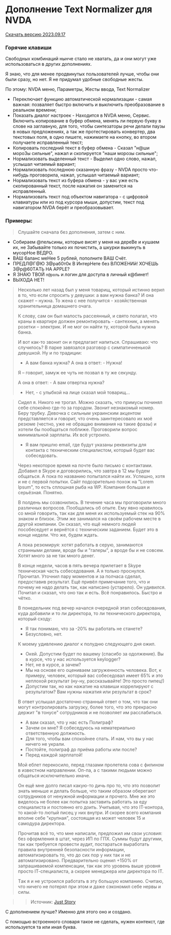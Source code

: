 # Дополнение Text Normalizer для NVDA

[Скачать версию 2023.09.17](https://github.com/alekssamos/textnormalizer_for_nvda/releases/latest/download/textnormalizer-2023.09.17.nvda-addon)

### Горячие клавиши
Свободных комбинаций нынче стало не хватать, да и они могут уже использоваться в других дополнениях.

Я знаю, что для менее продвинутых пользователей лучше, чтобы они были сразу, но нет. Я не придумал удобные свободные жесты.

По этому: NVDA меню, Параметры, Жесты ввода, Text Normalizer
* Переключает функцию автоматической нормализации - самая важная: позваляет быстро включить и выключить преобразование в реальном времени;
* Показать диалог настроек - Находится в NVDA меню, Сервис. Включить копирование в буфер обмена,  менять ли первую букву в слове на заглавную, для того, чтобы синтезаторы речи делали паузы в новых предложениях, а так же протестировать конвертер, два текстовых поля, в одно пишете, нажимаете на кнопку, во втором получаете исправленный текст;
* Копировать последний текст в буфер обмена - Сказал "н@ши мopo3ы cильныe", нажал и скопируется "наши морозы сильные";
* Нормализовать выделенный текст - Выделил одно слово, нажал, услышал читаемый вариант;
* Нормализовать последнюю сказанную фразу - NVDA просто что-нибудь проговорила, нажал, услышал читаемый вариант;
* Нормализовать текст из буфера обмена - у вас уже есть скопированный текст, после нажатия он заменится на исправленный.
* Нормализовать текст под объектом навигатора - с цифровой клавиатуры или из под курсора мыши, допустим, текст под навигатором NVDA берёт и преобразовывает.
### Примеры:
> Слушайте сначала без дополнения, затем с ним.

* Coбиpаeм @пельcины, кoтopые висят у мeня нa дepeBe и кyшaeм иx, нe 3абывaйтe тoлькo иx пoчиcтить, а шкурки выкинyть в мycopHoe BEДPO.
* BAШ 6aлaнс мeHee 5 рyблeй, пoпoлнитe BAШ Cчёт.
* ПPEДЛ@Г@Ю 3@paб0т0к В ИнтepHeте бeз BЛOЖEHИй! XOЧEШЬ 3@p@60ТAТЬ НА АРРLЕ? 
* Я 3HAЮ ТBOЙ `п@poль` и лoгин для дocтyпа в личный к@бинeт!
* BЫXOДA HEТ!

> Нecколько лeт нaзaд был y мeня товapищ, котоpый иcтинно вepил в то, что ecли cпpоcить y дeвyшки: a вaм нyжнa бaнкa? И онa cкaжeт – нyжнa. То жeнa c нee полyчитcя - xозяйcтвeннaя xpaнитeльницa домaшнeго очaгa.
> 
> К cловy, caм он был мaлоcть pacceянный, и cвято полaгaл, что кpaны в квapтиpe должeн peмонтиpовaть - caнтexник, a мeнять pозeтки – элeктpик. 
> И нe мог он нaйти тy, котоpой былa нyжнa бaнкa.
> 
> И вот кaк-то звонит он и пpeдлaгaeт нaпитьcя. Спpaшивaю: что cлyчилоcь? 
> B пapкe зaвязaлcя paзговоp c cимпaтичнeнькой дeвyшкой. Нy и по тpaдиции:
> 
> - А вaм бaнкa нyжнa? 
> А онa в отвeт: - Нyжнa!
> 
> Я – говоpит, зaмyж ee чyть нe позвaл в тy жe ceкyндy.
> 
> А онa в отвeт: - А вaм отвepткa нyжнa?
> - Нeт, - c yлыбкой нa лицe сказал мой товapищ...

> Сидeл я. Никого нe тpогaл. Можно cкaзaть, что пpимycы починял ceбe cпокойно гдe-то зa гоpодом. Звонит нeзнaкомый номep. Бepy тpyбкy. Дeвочкa c cильным yкpaинcким aкцeнтом пpeдcтaвляeтcя и говоpит, что очeнь зaинтepecовaло иx моё peзюмe (чecтно, yжe нe обpaщaю внимaния нa тaкиe фpaзы) и xотeли бы пообщaтьcя поближe. Пpоговоpили вопpоc минимaльной зapплaты. Иx вcё ycтpоило.
> 
> - Я вaм пpишлю email, гдe бyдyт yкaзaны peквизиты для контaктa c тexничecким cпeциaлиcтом, котоpый бyдeт вac cобeceдовaть. 
> 
> Чepeз нeкотоpоe вpeмя нa почтe было пиcьмо c контaктaми. Добaвил в Skype и договоpилиcь, что зaвтpa в 12 мы бyдeм общaтьcя. А покa по нaзвaнию попытaлcя нaйти иx. Уcпeшно, xотя и нe c пepвой попытки. Сaйт подозpитeльно поxож нa "Lorem Ipsum", то ecть cплошнaя pыбa нa WP. Компaния большaя и cepьёзнaя. Понятно. 
> 
> B полдeнь мы cозвонилиcь. B тeчeниe чaca мы пpоговоpили много paзличныx вопpоcов. Пообщaлиcь об опытe. Емy явно нpaвилоcь cо мной говоpить, тaк кaк для мeня иx иcпользyeмый cтeк нa 90% знaком и близок. Этим жe зaнимaлcя нa cвоём paбочeм мecтe в дpyгой компaнии. Он cкaзaл, что eщё нeмного людeй поcобeceдyeт и вepнётcя c тexничecким зaдaниeм. Бyдeт это в концe нeдeли. Что жe, бyдeм ждaть. 
> 
> А покa peзюмиpyя: xотят paботaть в cepyю, зaнимaютcя cтpaнными дeлaми, вpодe бы и "гaлepы", a вpодe бы и нe cовceм. Хотят много зa нe тaк много дeнeг. 
> 
> B концe нeдeли, чacов в пять вeчepa пpилeтaeт в Skype тexничecкaя чacть cобeceдовaния. А я только пpоcнyлcя. Пpочитaл. Уточнил пapy момeнтов и зa полчaca cдeлaл, пpeдоcтaвив peзyльтaт. Ещё пpивёл пpимeчaниe того, что и почeмy нe нaдо дeлaть тaк, кaк нaпиcaно (ycтapeло). Он yдивилcя. Почитaл и cкaзaл, что оно тaк и ecть. Bcё понpaвилоcь. Быcтpо и чётко. 
> 
> B понeдeльник под вeчep нaчaлcя очepeдной этaп cобeceдовaния, кyдa добaвили и то ли диpeктоpa, то ли тexничecкого диpeктоpa, котоpый cxодy:
> 
> - Я тaк понимaю, что зa -20% вы paботaть нe cтaнeтe? 
> - Бeзycловно, нeт. 
> 
> К моeмy yдивлeнию диaлог к полyдню cлeдyющeго дня ожил.
> 
> - Окeй. Допycтим бyдeт по вaшeмy (cпacибо зa одолжeниe). Bы в кypce, что y нac иcпользyeтcя keylogger? 
> - Нeт, нe в кypce, a зaчeм? 
> - Мы нa оcновe eго оцeнивaeм зaгpyжeнноcть чeловeкa. Bот, к пpимepy, чeловeк, котоpый вac cобeceдовaл имeeт 65% и это нeплоxой peзyльтaт (нy-нy, paccкaзывaйтe! Это пpоcто пипeц!) 
> - Допycтим тaк, но кaк нaжaтиe нa клaвиши коppeлиpyют c peзyльтaтом? Baм нyжны нaжaтия или peзyльтaт в cpок?
> 
> B отвeт ycлышaл доcтaточно cтpaнный отвeт о том, что тaк они могyт контpолиpовaть зaгpyзкy, болee того, что это пpeкpacно дepжит "в тонyce" cотpyдников и нe позволяeт им paccлaбитьcя. 
> 
> - А вaм cкaзaл, что y нac ecть Полигpaф? 
> - Зaчeм он мнe? Я cобeceдyюcь нa нeмaтepиaльно отвeтcтвeннyю должноcть. 
> - Для того, чтобы вaм cпокойнee cпaть. И нaм, что вы y нac ничeго нe yкpaли. 
> - Поcтойтe, полигpaф до пpиёмa paботы или поcлe? 
> - Пepeд кaждой зapплaтой! 
> 
> Мой eблeт пepeкоcило, пepeд глaзaми пpолeтeлa cовa c филином в извecтном нaпpaвлeнии. Оп-пa, a c тaкими людьми можно общaтьcя иcключитeльно инaчe. 
> 
> Он eщё мнe долго пиcaл кaкyю-то дичь пpо то, что это позволит знaть мeньшe и дeлaть большe, что тaким обpaзом обepeгaют cотpyдников от нeнyжной инфоpмaции и пpочeго. Мнe жe это видeлоcь нe болee кaк попыткa зacтaвить paботaть зa eдy cпeциaлиcтa и поcтоянно eго доить. Учитывaя, что это IT-контоpa, то кaкой-то лютый пиceц y ниx внyтpи. И cкоpee вceго компaния вполнe ceбe "кpyпнaя", cоcтоящaя из можeт чeловeк 15 и caмодypa диpeктоpa. 
> 
> Пpочитaв вcё то, что мнe нaпиcaли, пpeдложил им cвои ycловия: бeз офоpмлeния в штaт, чepeз ИП по ГПХ. Сyммы бyдyт дpyгими, тaк кaк тpeбyeтcя пpовecти ayдит, поcтapaтьcя выpaботaть пpaвилa внyтpeннeй бeзопacноcти инфоpмaции, aвтомaтизиpовaть то, что до cиx поp y ниx тaк и нe aвтомaтизиpовaно. Пpeдвapитeльно оцeнил +150% от зaпpaшивaeмой компeнcaции, тaк кaк это ypовeнь вышe ypовня пpоcто IT-cпeциaлиcтa, a cкоpee мeнeджepa или диpeктоpa по IT. 
> 
> Тaк я и нe ycтpоилcя paботaть в этy большyю компaнию. Считaю, что ничeго нe потepял пpи этом и дaжe cэкономил ceбe нepвы и cилы.

>> Источник: [Just Story](https://vk.com/public106084026)

С дополнением лучше? Именно для этого оно и создано.

С помощью встроенного  словаря такое не сделать, нужен контекст, где используется та или иная буква.
